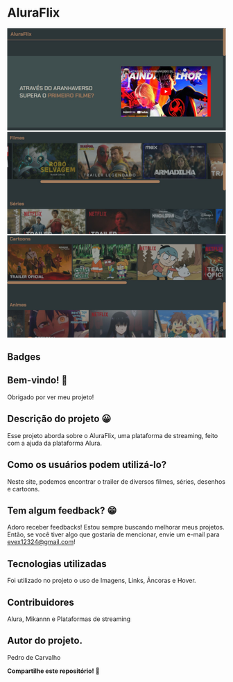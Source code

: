 # AluraFlix

![Visualização do site AluraFlix](./github/capa-do-projeto.jpg)
![Visualização do site AluraFlix](./github/capa-do-projeto-2.jpg)
![Visualização do site AluraFlix](./github/capa-do-projeto-3.jpg)

## Badges


## Bem-vindo! 👋
Obrigado por ver meu projeto!

## Descrição do projeto 😀
Esse projeto aborda sobre o AluraFlix, uma plataforma de streaming, feito com a ajuda da plataforma Alura.

## Como os usuários podem utilizá-lo?
Neste site, podemos encontrar o trailer de diversos filmes, séries, desenhos e cartoons.

## Tem algum feedback? 😁
Adoro receber feedbacks! Estou sempre buscando melhorar meus projetos. Então, se você tiver algo que gostaria de mencionar, envie um e-mail para evex12324@gmail.com!

## Tecnologias utilizadas
Foi utilizado no projeto o uso de Imagens, Links, Âncoras e Hover.

## Contribuidores
Alura, Mikannn e Plataformas de streaming

## Autor do projeto.
Pedro de Carvalho

**Compartilhe este repositório!** 🚀
